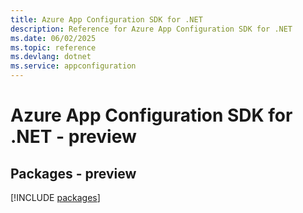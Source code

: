 ```yaml
---
title: Azure App Configuration SDK for .NET
description: Reference for Azure App Configuration SDK for .NET
ms.date: 06/02/2025
ms.topic: reference
ms.devlang: dotnet
ms.service: appconfiguration
---
```

# Azure App Configuration SDK for .NET - preview
## Packages - preview
[!INCLUDE [packages](app-configuration-index.md)]